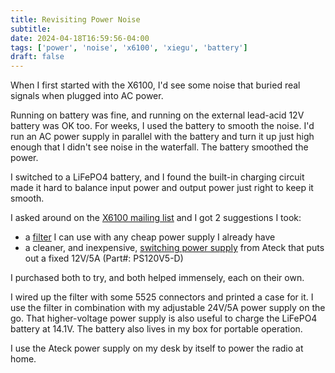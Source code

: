 ```yaml
---
title: Revisiting Power Noise
subtitle:
date: 2024-04-18T16:59:56-04:00
tags: ['power', 'noise', 'x6100', 'xiegu', 'battery']
draft: false
---
```


When I first started
with the X6100,
I'd see some noise
that buried real signals
when plugged
into AC power.

Running on battery was fine,
and running
on the external lead-acid 12V battery
was OK too.
For weeks,
I used the battery
to smooth the noise.
I'd run an AC power supply
in parallel with the battery
and turn it up just high enough
that I didn't see noise in the waterfall.
The battery smoothed the power.

I switched to a LiFePO4 battery,
and I found the built-in charging
circuit made it hard
to balance input power and output power
just right to keep it smooth.

I asked around on the
[X6100 mailing list](https://groups.io/g/xiegu-x6100/topic/103401251#4578)
and I got 2 suggestions I took:
- a [filter](https://www.amazon.com/dp/B07HTM7Q7F?th=1) I can use
  with any cheap power supply I already have
- a cleaner,
  and inexpensive,
  [switching power supply](https://www.mpja.com/12-Volt-Adapter-Power-Supply-5A-Ateck/productinfo/36374+PS/)
  from Ateck that puts out a fixed 12V/5A (Part#: PS120V5-D)

I purchased both to try,
and both helped immensely,
each on their own.

I wired up the filter
with some 5525 connectors
and printed a case for it.
I use the filter in combination
with my adjustable 24V/5A power supply
on the go.
That higher-voltage power supply
is also useful
to charge the LiFePO4 battery
at 14.1V.
The battery also lives in my box
for portable operation.


I use the Ateck power supply
on my desk by itself
to power the radio at home.

<!--more-->
